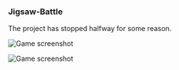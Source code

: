 ### Jigsaw-Battle

The project has stopped halfway for some reason.

![Game screenshot](https://github.com/Bairuo/Jigsaw-Battle/tree/master/Meta/game1.png)

![Game screenshot](https://github.com/Bairuo/Jigsaw-Battle/tree/master/Meta/game2.png)
